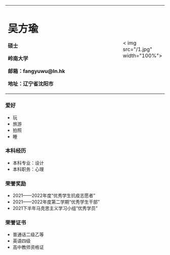 <table border="0">
  <tr>
    <td width="75%">
      <h1>吴方瑜</h1>
      <p><b>硕士</b></p >
      <p><b>岭南大学</b></p >
      <p><b>邮箱：fangyuwu@ln.hk</b></p >
      <p><b>地址：辽宁省沈阳市
    </td>
    <td width="25%">
    < img src="/1.jpg" width="100%">   
    </td>
  </tr>
</table>


### 爱好
- 玩
- 旅游
- 拍照
- 睡
  
  
### 本科经历
- 本科专业：设计
- 本科职务：心理

### 荣誉奖励
- 2021——2022年度“优秀学生抗疫志愿者”
- 2021——2022年度第二学期“优秀学生干部”
- 2021下半年马克思主义学习小组“优秀学员”
  

### 荣誉证书
- 普通话二级乙等
- 英语四级
- 高中教师资格证
